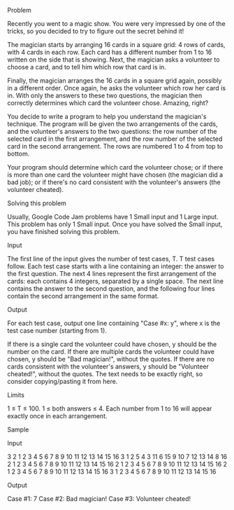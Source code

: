 Problem

Recently you went to a magic show. You were very impressed by one of the tricks, so you decided to try to figure out the secret behind it!

The magician starts by arranging 16 cards in a square grid: 4 rows of cards, with 4 cards in each row. Each card has a different number from 1 to 16 written on the side that is showing. Next, the magician asks a volunteer to choose a card, and to tell him which row that card is in.

Finally, the magician arranges the 16 cards in a square grid again, possibly in a different order. Once again, he asks the volunteer which row her card is in. With only the answers to these two questions, the magician then correctly determines which card the volunteer chose. Amazing, right?

You decide to write a program to help you understand the magician's technique. The program will be given the two arrangements of the cards, and the volunteer's answers to the two questions: the row number of the selected card in the first arrangement, and the row number of the selected card in the second arrangement. The rows are numbered 1 to 4 from top to bottom.

Your program should determine which card the volunteer chose; or if there is more than one card the volunteer might have chosen (the magician did a bad job); or if there's no card consistent with the volunteer's answers (the volunteer cheated).

Solving this problem

Usually, Google Code Jam problems have 1 Small input and 1 Large input. This problem has only 1 Small input. Once you have solved the Small input, you have finished solving this problem.

Input

The first line of the input gives the number of test cases, T. T test cases follow. Each test case starts with a line containing an integer: the answer to the first question. The next 4 lines represent the first arrangement of the cards: each contains 4 integers, separated by a single space. The next line contains the answer to the second question, and the following four lines contain the second arrangement in the same format.

Output

For each test case, output one line containing "Case #x: y", where x is the test case number (starting from 1).

If there is a single card the volunteer could have chosen, y should be the number on the card. If there are multiple cards the volunteer could have chosen, y should be "Bad magician!", without the quotes. If there are no cards consistent with the volunteer's answers, y should be "Volunteer cheated!", without the quotes. The text needs to be exactly right, so consider copying/pasting it from here.

Limits

1 ≤ T ≤ 100.
1 ≤ both answers ≤ 4.
Each number from 1 to 16 will appear exactly once in each arrangement.

Sample


Input



3
2
1 2 3 4
5 6 7 8
9 10 11 12
13 14 15 16
3
1 2 5 4
3 11 6 15
9 10 7 12
13 14 8 16
2
1 2 3 4
5 6 7 8
9 10 11 12
13 14 15 16
2
1 2 3 4
5 6 7 8
9 10 11 12
13 14 15 16
2
1 2 3 4
5 6 7 8
9 10 11 12
13 14 15 16
3
1 2 3 4
5 6 7 8
9 10 11 12
13 14 15 16

Output

Case #1: 7
Case #2: Bad magician!
Case #3: Volunteer cheated!

